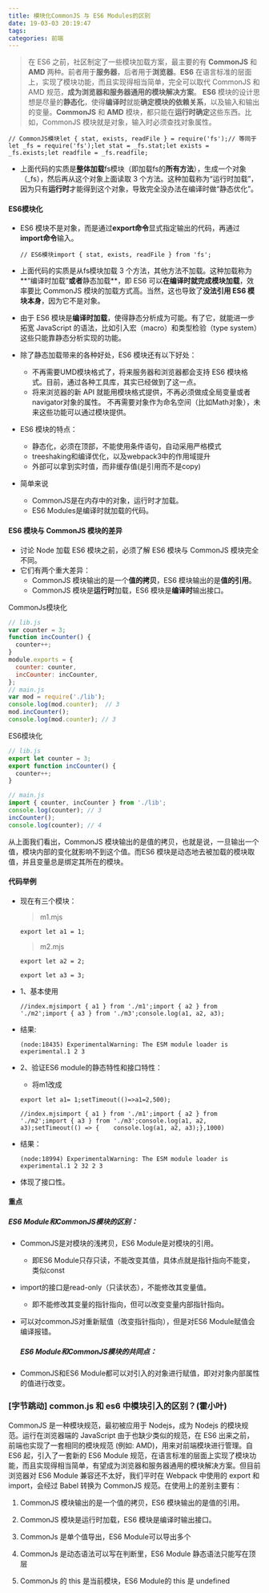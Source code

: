 ```yaml
---
title: 模块化CommonJS 与 ES6 Modules的区别
date: 19-03-03 20:19:47
tags:
categories: 前端
---
```


> 在 ES6 之前，社区制定了一些模块加载方案，最主要的有 **CommonJS** 和 **AMD** 两种。前者用于**服务器**，后者用于**浏览器**。**ES6** 在语言标准的层面上，实现了模块功能，而且实现得相当简单，完全可以取代 CommonJS 和 AMD 规范，**成为浏览器和服务器通用的模块解决方案**。
> **ES6** 模块的设计思想是尽量的**静态化**，使得**编译时**就能**确定模块的依赖关系**，以及输入和输出的变量。**CommonJS** 和 **AMD** 模块，都只能在**运行时确定**这些东西。比如，CommonJS 模块就是对象，输入时必须查找对象属性。

```
// CommonJS模块let { stat, exists, readFile } = require('fs');// 等同于let _fs = require('fs');let stat = _fs.stat;let exists = _fs.exists;let readfile = _fs.readfile;
```

- 上面代码的实质是**整体加载**fs模块（即加载fs的**所有方法**），生成一个对象（_fs），然后再从这个对象上面读取 3 个方法。这种加载称为“运行时加载”，因为只有**运行时**才能得到这个对象，导致完全没办法在编译时做“静态优化”。

#### ES6模块化

- ES6 模块不是对象，而是通过**export命令**显式指定输出的代码，再通过**import命令**输入。

  ```
  // ES6模块import { stat, exists, readFile } from 'fs';
  ```

- 上面代码的实质是从fs模块加载 3 个方法，其他方法不加载。这种加载称为**“编译时加载”**或者**静态加载**，即 ES6 可以**在编译时就完成模块加载**，效率要比 CommonJS 模块的加载方式高。当然，这也导致了**没法引用 ES6 模块本身**，因为它不是对象。

- 由于 ES6 模块是**编译时加载**，使得静态分析成为可能。有了它，就能进一步拓宽 JavaScript 的语法，比如引入宏（macro）和类型检验（type system）这些只能靠静态分析实现的功能。

- 除了静态加载带来的各种好处，ES6 模块还有以下好处：

  - 不再需要UMD模块格式了，将来服务器和浏览器都会支持 ES6 模块格式。目前，通过各种工具库，其实已经做到了这一点。
  - 将来浏览器的新 API 就能用模块格式提供，不再必须做成全局变量或者navigator对象的属性。
    不再需要对象作为命名空间（比如Math对象），未来这些功能可以通过模块提供。

- ES6 模块的特点：

  - 静态化，必须在顶部，不能使用条件语句，自动采用严格模式
  - treeshaking和编译优化，以及webpack3中的作用域提升
  - 外部可以拿到实时值，而非缓存值(是引用而不是copy)

- 简单来说

  - CommonJS是在内存中的对象，运行时才加载。
  - ES6 Modules是编译时就加载的代码。



#### ES6 模块与 CommonJS 模块的差异

- 讨论 Node 加载 ES6 模块之前，必须了解 ES6 模块与 CommonJS 模块完全不同。
- 它们有两个重大差异：
  - CommonJS 模块输出的是一个**值的拷贝**，ES6 模块输出的是**值的引用**。
  - CommonJS 模块是**运行时**加载，ES6 模块是**编译时**输出接口。

CommonJs模块化

```javascript
// lib.js
var counter = 3;
function incCounter() {
  counter++;
}
module.exports = {
  counter: counter,
  incCounter: incCounter,
};
// main.js
var mod = require('./lib');
console.log(mod.counter);  // 3
mod.incCounter();
console.log(mod.counter); // 3
```


ES6模块化

```javascript
// lib.js
export let counter = 3;
export function incCounter() {
  counter++;
}

// main.js
import { counter, incCounter } from './lib';
console.log(counter); // 3
incCounter();
console.log(counter); // 4
```


从上面我们看出，CommonJS 模块输出的是值的拷贝，也就是说，一旦输出一个值，模块内部的变化就影响不到这个值。而ES6 模块是动态地去被加载的模块取值，并且变量总是绑定其所在的模块。


#### 代码举例

- 现在有三个模块：

  > m1.mjs

  ```
  export let a1 = 1;
  ```

  

  > m2.mjs

  ```
  export let a2 = 2;
  ```

  

  ```
  export let a3 = 3;
  ```

- 1、基本使用

  ```
  //index.mjsimport { a1 } from './m1';import { a2 } from './m2';import { a3 } from './m3';console.log(a1, a2, a3);
  ```

- 结果:

  ```
  (node:18435) ExperimentalWarning: The ESM module loader is experimental.1 2 3
  ```

- 2、验证ES6 module的静态特性和接口特性：

  - 将m1改成

  ```
  export let a1= 1;setTimeout(()=>a1=2,500);
  ```

  ```
  //index.mjsimport { a1 } from './m1';import { a2 } from './m2';import { a3 } from './m3';console.log(a1, a2, a3);setTimeout(() => {    console.log(a1, a2, a3);},1000)
  ```

- 结果：

  ```
  (node:18994) ExperimentalWarning: The ESM module loader is experimental.1 2 32 2 3
  ```

- 体现了接口性。

#### 重点

##### ES6 Module和CommonJS模块的区别：

- CommonJS是对模块的浅拷贝，ES6 Module是对模块的引用。

  - 即ES6 Module只存只读，不能改变其值，具体点就是指针指向不能变，类似const

- import的接口是read-only（只读状态），不能修改其变量值。

  - 即不能修改其变量的指针指向，但可以改变变量内部指针指向。

- 可以对commonJS对重新赋值（改变指针指向），但是对ES6 Module赋值会编译报错。

  ##### ES6 Module和CommonJS模块的共同点：

- CommonJS和ES6 Module都可以对引入的对象进行赋值，即对对象内部属性的值进行改变。



### [字节跳动] common.js 和 es6 中模块引入的区别？(霍小叶)

CommonJS 是一种模块规范，最初被应用于 Nodejs，成为 Nodejs 的模块规范。运行在浏览器端的 JavaScript 由于也缺少类似的规范，在 ES6 出来之前，前端也实现了一套相同的模块规范 (例如: AMD)，用来对前端模块进行管理。自 ES6 起，引入了一套新的 ES6 Module 规范，在语言标准的层面上实现了模块功能，而且实现得相当简单，有望成为浏览器和服务器通用的模块解决方案。但目前浏览器对 ES6 Module 兼容还不太好，我们平时在 Webpack 中使用的 export 和 import，会经过 Babel 转换为 CommonJS 规范。在使用上的差别主要有：



1. CommonJS 模块输出的是一个值的拷贝，ES6 模块输出的是值的引用。

1. CommonJS 模块是运行时加载，ES6 模块是编译时输出接口。

1. CommonJs 是单个值导出，ES6 Module可以导出多个

1. CommonJs 是动态语法可以写在判断里，ES6 Module 静态语法只能写在顶层

1. CommonJs 的 this 是当前模块，ES6 Module的 this 是 undefined